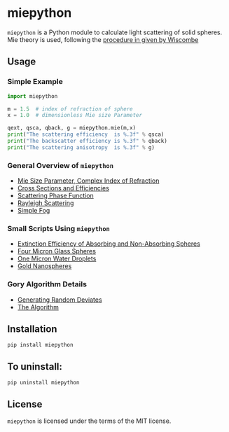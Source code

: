 # miepython

`miepython` is a Python module to calculate light scattering of solid spheres. Mie theory 
is used, following the [procedure in given by Wiscombe](http://opensky.ucar.edu/islandora/object/technotes:232)

## Usage

### Simple Example

```python
import miepython

m = 1.5  # index of refraction of sphere
x = 1.0  # dimensionless Mie size Parameter

qext, qsca, qback, g = miepython.mie(m,x)
print("The scattering efficiency  is %.3f" % qsca)
print("The backscatter efficiency is %.3f" % qback)
print("The scattering anisotropy  is %.3f" % g)
```

### General Overview of `miepython`
* [Mie Size Parameter, Complex Index of Refraction](https://github.com/scottprahl/miepython/blob/master/doc/01_basics.ipynb) 
* [Cross Sections and Efficiencies](https://github.com/scottprahl/miepython/blob/master/doc/02_efficiencies.ipynb) 
* [Scattering Phase Function](https://github.com/scottprahl/miepython/blob/master/doc/03_angular_scattering.ipynb) 
* [Rayleigh Scattering](https://github.com/scottprahl/miepython/blob/master/doc/04_rayleigh.ipynb) 
* [Simple Fog](https://github.com/scottprahl/miepython/blob/master/doc/05_fog.ipynb) 

### Small Scripts Using `miepython`
* [Extinction Efficiency of Absorbing and Non-Absorbing Spheres](https://github.com/scottprahl/miepython/blob/master/miepython/examples/01_dielectric.py) 
* [Four Micron Glass Spheres](https://github.com/scottprahl/miepython/blob/master/miepython/examples/02_glass.py) 
* [One Micron Water Droplets](https://github.com/scottprahl/miepython/blob/master/miepython/examples/03_droplets.py) 
* [Gold Nanospheres](https://github.com/scottprahl/miepython/blob/master/miepython/examples/04_gold.py) 

### Gory Algorithm Details
* [Generating Random Deviates](https://github.com/scottprahl/miepython/blob/master/doc/06_random_deviates.ipynb)
* [The Algorithm](https://github.com/scottprahl/miepython/blob/master/doc/07_algorithm.ipynb)

## Installation

    pip install miepython

## To uninstall:

    pip uninstall miepython

## License

`miepython` is licensed under the terms of the MIT license.